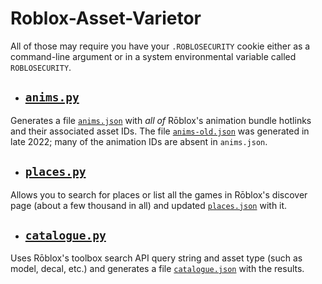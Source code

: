 # Roblox-Asset-Varietor

All of those may require you have your `.ROBLOSECURITY` cookie either as a command-line argument or in a system environmental variable called `ROBLOSECURITY`.

- ## [`anims.py`](./anims.py)

Generates a file [`anims.json`](./anims.json) with _all of_ Rōblox's animation bundle hotlinks and their associated asset IDs. The file [`anims-old.json`](./anims-old.json) was generated in late 2022; many of the animation IDs are absent in `anims.json`.

- ## [`places.py`](./places.py)

Allows you to search for places or list all the games in Rōblox's discover page (about a few thousand in all) and updated [`places.json`](./places.json) with it.

- ## [`catalogue.py`](./catalogue.py)

Uses Rōblox's toolbox search API query string and asset type (such as model, decal, etc.) and generates a file [`catalogue.json`](./catalogue.json) with the results.
